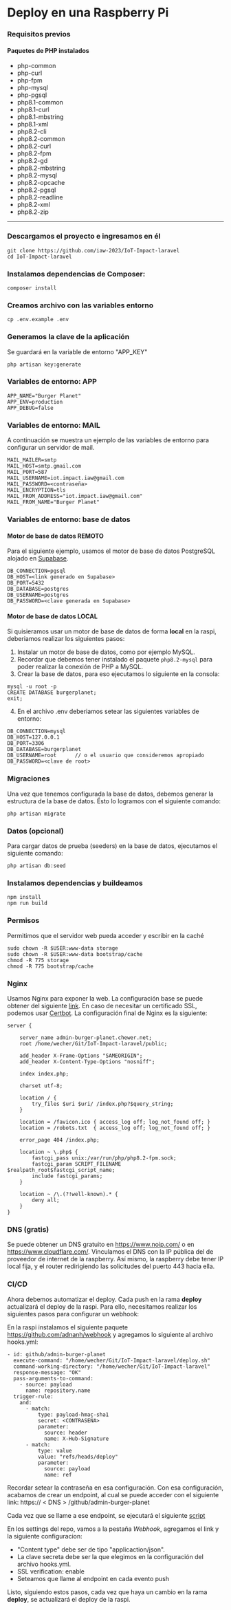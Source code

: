 # Deploy en una Raspberry Pi

### Requisitos previos
#### Paquetes de PHP instalados

- php-common
- php-curl
- php-fpm
- php-mysql
- php-pgsql
- php8.1-common
- php8.1-curl
- php8.1-mbstring
- php8.1-xml
- php8.2-cli
- php8.2-common
- php8.2-curl
- php8.2-fpm
- php8.2-gd
- php8.2-mbstring
- php8.2-mysql
- php8.2-opcache
- php8.2-pgsql
- php8.2-readline
- php8.2-xml
- php8.2-zip

---

### Descargamos el proyecto e ingresamos en él

``` 
git clone https://github.com/iaw-2023/IoT-Impact-laravel
cd IoT-Impact-laravel
``` 

### Instalamos dependencias de Composer:
``` 
composer install
``` 

### Creamos archivo con las variables entorno
``` 
cp .env.example .env
``` 

### Generamos la clave de la aplicación
Se guardará en la variable de entorno "APP_KEY"
``` 
php artisan key:generate
``` 

### Variables de entorno: APP
``` 
APP_NAME="Burger Planet"
APP_ENV=production
APP_DEBUG=false
``` 

### Variables de entorno: MAIL
A continuación se muestra un ejemplo de las variables de entorno para configurar un servidor de mail.
``` 
MAIL_MAILER=smtp
MAIL_HOST=smtp.gmail.com
MAIL_PORT=587
MAIL_USERNAME=iot.impact.iaw@gmail.com
MAIL_PASSWORD=<contraseña>
MAIL_ENCRYPTION=tls
MAIL_FROM_ADDRESS="iot.impact.iaw@gmail.com"
MAIL_FROM_NAME="Burger Planet"
``` 


### Variables de entorno: base de datos

#### Motor de base de datos REMOTO

Para el siguiente ejemplo, usamos el motor de base de datos PostgreSQL alojado en [Supabase](https://supabase.com/).
``` 
DB_CONNECTION=pgsql
DB_HOST=<link generado en Supabase>
DB_PORT=5432
DB_DATABASE=postgres
DB_USERNAME=postgres
DB_PASSWORD=<clave generada en Supabase>
``` 

#### Motor de base de datos LOCAL
Si quisieramos usar un motor de base de datos de forma **local** en la raspi, deberiamos realizar los siguientes pasos:
1. Instalar un motor de base de datos, como por ejemplo MySQL.
2. Recordar que debemos tener instalado el paquete ```php8.2-mysql``` para poder realizar la conexión de PHP a MySQL.
3. Crear la base de datos, para eso ejecutamos lo siguiente en la consola:
```
mysql -u root -p
CREATE DATABASE burgerplanet;
exit;
```

4. En el archivo .env deberiamos setear las siguientes variables de entorno:
```
DB_CONNECTION=mysql
DB_HOST=127.0.0.1
DB_PORT=3306
DB_DATABASE=burgerplanet
DB_USERNAME=root      // o el usuario que consideremos apropiado
DB_PASSWORD=<clave de root>
```

### Migraciones
Una vez que tenemos configurada la base de datos, debemos generar la estructura de la base de datos. Ésto lo logramos con el siguiente comando:
```
php artisan migrate
```

### Datos (opcional)
Para cargar datos de prueba (seeders) en la base de datos, ejecutamos el siguiente comando:
```
php artisan db:seed
```

### Instalamos dependencias y buildeamos
``` 
npm install
npm run build
``` 

### Permisos
Permitimos que el servidor web pueda acceder y escribir en la caché
```
sudo chown -R $USER:www-data storage                     
sudo chown -R $USER:www-data bootstrap/cache
chmod -R 775 storage                                     
chmod -R 775 bootstrap/cache

```

### Nginx
Usamos Nginx para exponer la web. La configuración base se puede obtener del siguiente [link](https://laravel.com/docs/10.x/deployment).
En caso de necesitar un certificado SSL, podemos usar [Certbot](https://certbot.eff.org/). La configuración final de Nginx es la siguiente:

``` 
server {

    server_name admin-burger-planet.chewer.net;
    root /home/wecher/Git/IoT-Impact-laravel/public;
 
    add_header X-Frame-Options "SAMEORIGIN";
    add_header X-Content-Type-Options "nosniff";
 
    index index.php;
 
    charset utf-8;
 
    location / {
        try_files $uri $uri/ /index.php?$query_string;
    }
 
    location = /favicon.ico { access_log off; log_not_found off; }
    location = /robots.txt  { access_log off; log_not_found off; }
 
    error_page 404 /index.php;
 
    location ~ \.php$ {
        fastcgi_pass unix:/var/run/php/php8.2-fpm.sock;
        fastcgi_param SCRIPT_FILENAME $realpath_root$fastcgi_script_name;
        include fastcgi_params;
    }
 
    location ~ /\.(?!well-known).* {
        deny all;
    }
}

``` 

### DNS (gratis)
Se puede obtener un DNS gratuito en https://www.noip.com/ o en https://www.cloudflare.com/.
Vinculamos el DNS con la IP pública del de proveedor de internet de la raspberry.
Así mismo, la raspberry debe tener IP local fija, y el router redirigiendo las solicitudes del puerto 443 hacia ella.

### CI/CD
Ahora debemos automatizar el deploy. Cada push en la rama **deploy** actualizará el deploy de la raspi. Para ello, necesitamos realizar los siguientes pasos para configurar un webhook:

En la raspi instalamos el siguiente paquete https://github.com/adnanh/webhook y agregamos lo siguiente al archivo hooks.yml:

``` 
- id: github/admin-burger-planet
  execute-command: "/home/wecher/Git/IoT-Impact-laravel/deploy.sh"
  command-working-directory: "/home/wecher/Git/IoT-Impact-laravel"
  response-message: "OK"
  pass-arguments-to-command:
    - source: payload
      name: repository.name
  trigger-rule:
    and:
      - match:
          type: payload-hmac-sha1
          secret: <CONTRASEÑA>
          parameter:
            source: header
            name: X-Hub-Signature
      - match:
          type: value
          value: "refs/heads/deploy"
          parameter:
            source: payload
            name: ref
``` 

Recordar setear la contraseña en esa configuración.
Con esa configuración, acabamos de crear un endpoint, al cual se puede acceder con el siguiente link:
https:// < DNS > /github/admin-burger-planet

Cada vez que se llame a ese endpoint, se ejecutará el siguiente [script](https://github.com/iaw-2023/IoT-Impact-laravel/blob/deploy/deploy.sh)


En los settings del repo, vamos a la pestaña *Webhook*, agregamos el link y la siguiente configuracion:
- "Content type" debe ser de tipo "applicaction/json".
- La clave secreta debe ser la que elegimos en la configuración del archivo hooks.yml.
- SSL verification: enable
- Seteamos que llame al endpoint en cada evento push


Listo, siguiendo estos pasos, cada vez que haya un cambio en la rama **deploy**, se actualizará el deploy de la raspi.



